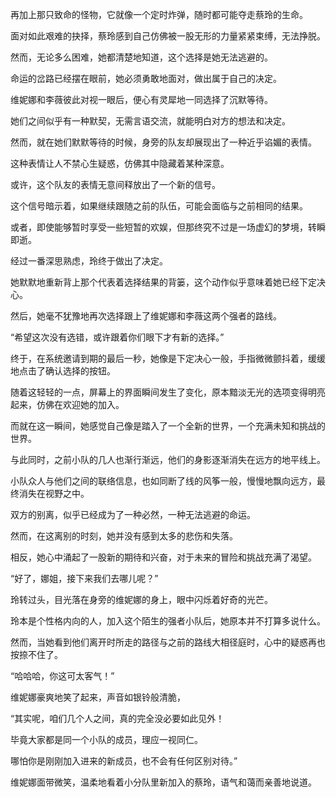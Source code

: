 再加上那只致命的怪物，它就像一个定时炸弹，随时都可能夺走蔡玲的生命。

面对如此艰难的抉择，蔡玲感到自己仿佛被一股无形的力量紧紧束缚，无法挣脱。

然而，无论多么困难，她都清楚地知道，这个选择是她无法逃避的。

命运的岔路已经摆在眼前，她必须勇敢地面对，做出属于自己的决定。

维妮娜和李薇彼此对视一眼后，便心有灵犀地一同选择了沉默等待。

她们之间似乎有一种默契，无需言语交流，就能明白对方的想法和决定。

然而，就在她们默默等待的时候，身旁的队友却展现出了一种近乎谄媚的表情。

这种表情让人不禁心生疑惑，仿佛其中隐藏着某种深意。

或许，这个队友的表情无意间释放出了一个新的信号。

这个信号暗示着，如果继续跟随之前的队伍，可能会面临与之前相同的结果。

或者，即使能够暂时享受一些短暂的欢娱，但那终究不过是一场虚幻的梦境，转瞬即逝。

经过一番深思熟虑，玲终于做出了决定。

她默默地重新背上那个代表着选择结果的背篓，这个动作似乎意味着她已经下定决心。

然后，她毫不犹豫地再次选择跟上了维妮娜和李薇这两个强者的路线。

“希望这次没有选错，或许跟着你们眼下才有新的选择。”

终于，在系统邀请到期的最后一秒，她像是下定决心一般，手指微微颤抖着，缓缓地点击了确认选择的按钮。

随着这轻轻的一点，屏幕上的界面瞬间发生了变化，原本黯淡无光的选项变得明亮起来，仿佛在欢迎她的加入。

而就在这一瞬间，她感觉自己像是踏入了一个全新的世界，一个充满未知和挑战的世界。

与此同时，之前小队的几人也渐行渐远，他们的身影逐渐消失在远方的地平线上。

小队众人与他们之间的联络信息，也如同断了线的风筝一般，慢慢地飘向远方，最终消失在视野之中。

双方的别离，似乎已经成为了一种必然，一种无法逃避的命运。

然而，在这离别的时刻，她并没有感到太多的悲伤和失落。

相反，她心中涌起了一股新的期待和兴奋，对于未来的冒险和挑战充满了渴望。

“好了，娜姐，接下来我们去哪儿呢？”

玲转过头，目光落在身旁的维妮娜的身上，眼中闪烁着好奇的光芒。

玲本是个性格内向的人，加入这个陌生的强者小队后，她原本并不打算多说什么。

然而，当她看到他们离开时所走的路径与之前的路线大相径庭时，心中的疑惑再也按捺不住了。

“哈哈哈，你这可太客气！”

维妮娜豪爽地笑了起来，声音如银铃般清脆，

“其实呢，咱们几个人之间，真的完全没必要如此见外！

毕竟大家都是同一个小队的成员，理应一视同仁。

哪怕你是刚刚加入进来的新成员，也不会有任何区别对待。”

维妮娜面带微笑，温柔地看着小分队里新加入的蔡玲，语气和蔼而亲善地说道。

